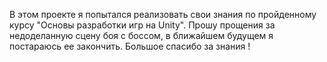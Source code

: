 В этом проекте я попытался реализовать свои знания по пройденному курсу "Основы разработки игр на Unity". 
Прошу прощения за недоделанную сцену боя с боссом, в ближайшем будущем я постараюсь ее закончить.
Большое спасибо за знания !
